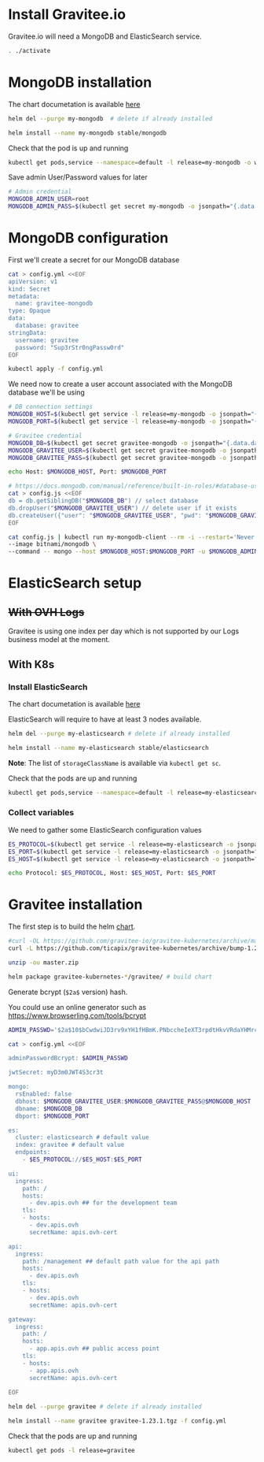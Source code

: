 
# Install Gravitee.io

Gravitee.io will need a MongoDB and ElasticSearch service.


```bash
. ./activate
```

# MongoDB installation

The chart documetation is available [here](https://github.com/helm/charts/tree/master/stable/mongodb)



```bash
helm del --purge my-mongodb  # delete if already installed
```


```bash
helm install --name my-mongodb stable/mongodb
```

Check that the pod is up and running


```bash
kubectl get pods,service --namespace=default -l release=my-mongodb -o wide
```

Save admin User/Password values for later


```bash
# Admin credential
MONGODB_ADMIN_USER=root
MONGODB_ADMIN_PASS=$(kubectl get secret my-mongodb -o jsonpath="{.data.mongodb-root-password}" | base64 --decode)
```

# MongoDB configuration

First we'll create a secret for our MongoDB database


```bash
cat > config.yml <<EOF
apiVersion: v1
kind: Secret
metadata:
  name: gravitee-mongodb
type: Opaque
data:
  database: gravitee
stringData:
  username: gravitee
  password: "Sup3rStr0ngPassw0rd"
EOF
```


```bash
kubectl apply -f config.yml
```

We need now to create a user account associated with the MongoDB database we'll be using


```bash
# DB connection settings
MONGODB_HOST=$(kubectl get service -l release=my-mongodb -o jsonpath="{.items[0].metadata.name}.{.items[0].metadata.namespace}.svc")
MONGODB_PORT=$(kubectl get service -l release=my-mongodb -o jsonpath="{.items[0].spec.ports[0].port}")

# Gravitee credential
MONGODB_DB=$(kubectl get secret gravitee-mongodb -o jsonpath="{.data.database}")
MONGODB_GRAVITEE_USER=$(kubectl get secret gravitee-mongodb -o jsonpath="{.data.username}" | base64 --decode)
MONGODB_GRAVITEE_PASS=$(kubectl get secret gravitee-mongodb -o jsonpath="{.data.password}" | base64 --decode)
```


```bash
echo Host: $MONGODB_HOST, Port: $MONGODB_PORT
```


```bash
# https://docs.mongodb.com/manual/reference/built-in-roles/#database-user-roles
cat > config.js <<EOF
db = db.getSiblingDB("$MONGODB_DB") // select database
db.dropUser("$MONGODB_GRAVITEE_USER") // delete user if it exists
db.createUser({"user": "$MONGODB_GRAVITEE_USER", "pwd": "$MONGODB_GRAVITEE_PASS", "roles": ["dbOwner"]})// create new user
EOF
```


```bash
cat config.js | kubectl run my-mongodb-client --rm -i --restart='Never' \
--image bitnami/mongodb \
--command -- mongo --host $MONGODB_HOST:$MONGODB_PORT -u $MONGODB_ADMIN_USER -p $MONGODB_ADMIN_PASS
```

# ElasticSearch setup

## ~~With OVH Logs~~

Gravitee is using one index per day which is not supported by our Logs business model at the moment.


## With K8s

### Install ElasticSearch

The chart documetation is available [here](https://github.com/helm/charts/tree/master/stable/elasticsearch)

ElasticSearch will require to have at least 3 nodes available.


```bash
helm del --purge my-elasticsearch # delete if already installed
```


```bash
helm install --name my-elasticsearch stable/elasticsearch
```

**Note**: The list of `storageClassName` is available via `kubectl get sc`.

Check that the pods are up and running


```bash
kubectl get pods,service --namespace=default -l release=my-elasticsearch -o wide
```

### Collect variables

We need to gather some ElasticSearch configuration values


```bash
ES_PROTOCOL=$(kubectl get service -l release=my-elasticsearch -o jsonpath="{.items[0].spec.ports[0].name}")
ES_PORT=$(kubectl get service -l release=my-elasticsearch -o jsonpath="{.items[0].spec.ports[0].port}")
ES_HOST=$(kubectl get service -l release=my-elasticsearch -o jsonpath="{.items[0].metadata.name}.{.items[0].metadata.namespace}.svc")
```


```bash
echo Protocol: $ES_PROTOCOL, Host: $ES_HOST, Port: $ES_PORT
```

# Gravitee installation

The first step is to build the helm [chart](https://github.com/gravitee-io/gravitee-kubernetes/tree/master/gravitee).


```bash
#curl -OL https://github.com/gravitee-io/gravitee-kubernetes/archive/master.zip
curl -L https://github.com/ticapix/gravitee-kubernetes/archive/bump-1.23.1.zip -o master.zip
```


```bash
unzip -ou master.zip
```


```bash
helm package gravitee-kubernetes-*/gravitee/ # build chart
```

Generate bcrypt (`$2a$` version) hash.

You could use an online generator such as https://www.browserling.com/tools/bcrypt


```bash
ADMIN_PASSWD='$2a$10$bCwdwiJD3rv9xYH1fHBmK.PNbccheIeXT3rpdtHkvVRdaYHMrcam2'
```


```bash
cat > config.yml <<EOF

adminPasswordBcrypt: $ADMIN_PASSWD

jwtSecret: myD3m0JWT4S3cr3t

mongo:
  rsEnabled: false
  dbhost: $MONGODB_GRAVITEE_USER:$MONGODB_GRAVITEE_PASS@$MONGODB_HOST
  dbname: $MONGODB_DB
  dbport: $MONGODB_PORT

es:
  cluster: elasticsearch # default value
  index: gravitee # default value
  endpoints:
    - $ES_PROTOCOL://$ES_HOST:$ES_PORT

ui:
  ingress:
    path: /
    hosts:
      - dev.apis.ovh ## for the development team
    tls:
    - hosts:
      - dev.apis.ovh
      secretName: apis.ovh-cert

api:
  ingress:
    path: /management ## default path value for the api path
    hosts:
      - dev.apis.ovh
    tls:
    - hosts:
      - dev.apis.ovh
      secretName: apis.ovh-cert

gateway:
  ingress:
    path: /
    hosts:
      - app.apis.ovh ## public access point
    tls:
    - hosts:
      - app.apis.ovh
      secretName: apis.ovh-cert
      
EOF
```


```bash
helm del --purge gravitee # delete if already installed
```


```bash
helm install --name gravitee gravitee-1.23.1.tgz -f config.yml
```

Check that the pods are up and running


```bash
kubectl get pods -l release=gravitee
```


```bash

```
